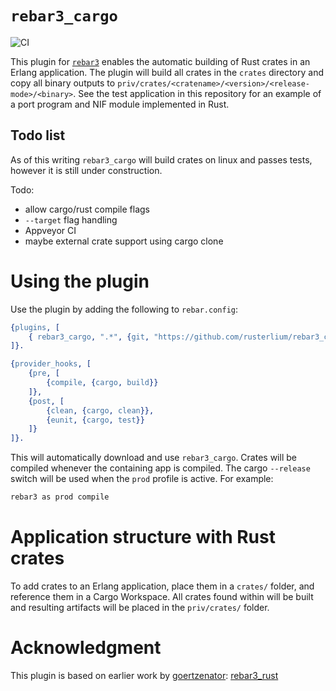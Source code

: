 # `rebar3_cargo`
![CI](https://github.com/rusterlium/rebar3_cargo/workflows/CI/badge.svg)

This plugin for [`rebar3`](https://www.rebar3.org/) enables the automatic building of Rust crates in an Erlang application.
The plugin will build all crates in the `crates` directory and copy all binary outputs to `priv/crates/<cratename>/<version>/<release-mode>/<binary>`.
See the test application in this repository for an example of a port program and NIF module implemented in Rust.

## Todo list

As of this writing `rebar3_cargo` will build crates on
linux and passes tests, however it is still under construction.

Todo:
- allow cargo/rust compile flags
- `--target` flag handling
- Appveyor CI
- maybe external crate support using cargo clone


# Using the plugin
Use the plugin by adding the following to `rebar.config`:

``` erlang
{plugins, [
    { rebar3_cargo, ".*", {git, "https://github.com/rusterlium/rebar3_cargo", {branch, "master"}}}
]}.

{provider_hooks, [
    {pre, [
        {compile, {cargo, build}}
    ]},
    {post, [
        {clean, {cargo, clean}},
        {eunit, {cargo, test}}
    ]}
]}.
```

This will automatically download and use `rebar3_cargo`.  Crates will be compiled whenever the containing app is compiled.
The cargo `--release` switch will be used when the `prod` profile is active.  For example:

``` sh
rebar3 as prod compile
```

# Application structure with Rust crates
To add crates to an Erlang application, place them in a `crates/` folder, and reference them in a Cargo Workspace.  All crates found within will be built and resulting artifacts will be placed in the `priv/crates/` folder.

# Acknowledgment
This plugin is based on earlier work by [goertzenator](https://github.com/goertzenator): [rebar3_rust](https://github.com/goertzenator/rebar3_rust)
